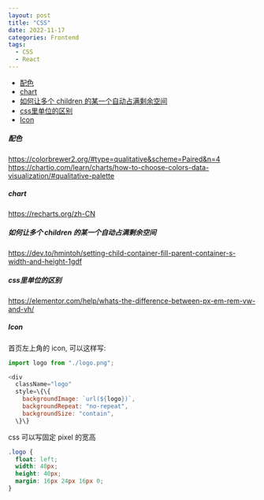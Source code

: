 ```yaml
---
layout: post
title: "CSS"
date: 2022-11-17
categories: Frontend
tags:
  - CSS
  - React
---
```


- [配色](#配色)
- [chart](#chart)
- [如何让多个 children 的某一个自动占满剩余空间](#如何让多个-children-的某一个自动占满剩余空间)
- [css里单位的区别](#css里单位的区别)
- [Icon](#icon)

##### 配色

<https://colorbrewer2.org/#type=qualitative&scheme=Paired&n=4>  
<https://chartio.com/learn/charts/how-to-choose-colors-data-visualization/#qualitative-palette>

##### chart

<https://recharts.org/zh-CN>

##### 如何让多个 children 的某一个自动占满剩余空间

<https://dev.to/hmintoh/setting-child-container-fill-parent-container-s-width-and-height-1gdf>

##### css里单位的区别

<https://elementor.com/help/whats-the-difference-between-px-em-rem-vw-and-vh/>

##### Icon

首页左上角的 icon, 可以这样写:

```js
import logo from "./logo.png";

<div
  className="logo"
  style=\{\{
    backgroundImage: `url(${logo})`,
    backgroundRepeat: "no-repeat",
    backgroundSize: "contain",
  \}\}
```

css 可以写固定 pixel 的宽高

```css
.logo {
  float: left;
  width: 40px;
  height: 40px;
  margin: 16px 24px 16px 0;
}
```
